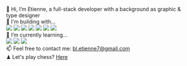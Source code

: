 <!--
**etiennebelle/etiennebelle** is a ✨ _special_ ✨ repository because its `README.md` (this file) appears on your GitHub profile.

-->
👋  Hi, I’m Etienne, a full-stack developer with a background as graphic & type designer 
<br/>
🔮 I'm building with...<br/>
![](https://img.shields.io/badge/JavaScript-informational?style=flat&logo=JavaScript&logoColor=ColorName&color=black)
![](https://img.shields.io/badge/React.js-informational?style=flat&logo=react&logoColor=ColorName&color=black)
![](https://img.shields.io/badge/Node.js-informational?style=flat&logo=Node.js&logoColor=ColorName&color=black)
![](https://img.shields.io/badge/Express-informational?style=flat&logo=Express&logoColor=ColorName&color=black)
![](https://img.shields.io/badge/MongoDB-informational?style=flat&logo=MongoDB&logoColor=ColorName&color=black)
![](https://img.shields.io/badge/CSS-informational?style=flat&logo=css3&logoColor=ColorName&color=black)
![](https://img.shields.io/badge/Sass-informational?style=flat&logo=Sass&logoColor=ColorName&color=black)
<br/>
 🌱  I’m currently learning...<br/>
![](https://img.shields.io/badge/Next.js-informational?style=flat&logo=next&logoColor=ColorName&color=black)
![](https://img.shields.io/badge/TypeScript-informational?style=flat&logo=TypeScript&logoColor=ColorName&color=black)
![](https://img.shields.io/badge/GraphQl-informational?style=flat&logo=GraphQl&logoColor=ColorName&color=black)
<br/>
📫  Feel free to contact me: bl.etienne7@gmail.com
<br/>
♟ Let's play chess? <a href="https://www.chess.com/member/fischermans_friend95" target="_blank"> Here </a>
